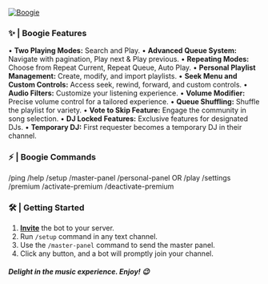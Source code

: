 [![Boogie](https://i.imgur.com/lpTVDbL.png)](https://www.patreon.com/user?u=108222610)

### ✨ | Boogie Features 
• **Two Playing Modes:** Search and Play.
• **Advanced Queue System:** Navigate with pagination, Play next & Play previous.
• **Repeating Modes:** Choose from Repeat Current, Repeat Queue, Auto Play.
• **Personal Playlist Management:** Create, modify, and import playlists.
• **Seek Menu and Custom Controls:** Access seek, rewind, forward, and custom controls.
• **Audio Filters:** Customize your listening experience.
• **Volume Modifier:** Precise volume control for a tailored experience.
• **Queue Shuffling:** Shuffle the playlist for variety.
• **Vote to Skip Feature:** Engage the community in song selection.
• **DJ Locked Features:** Exclusive features for designated DJs.
• **Temporary DJ:** First requester becomes a temporary DJ in their channel.

### ⚡ | Boogie Commands
/ping
/help
/setup
/master-panel
/personal-panel OR /play
/settings
/premium
/activate-premium
/deactivate-premium


### 🛠️ | Getting Started
1. [**Invite**](https://discord.com/oauth2/authorize?client_id=916775039263715349&permissions=355846224&scope=bot%20applications.commands) the bot to your server.
2. Run `/setup` command in any text channel. 
3. Use the `/master-panel` command to send the master panel.
4. Click any button, and a bot will promptly join your channel. 

##### Delight in the music experience. Enjoy! 😉

